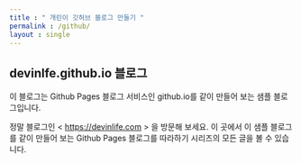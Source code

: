 ```yaml
---
title : " 개린이 깃허브 블로그 만들기 "
permalink : /github/
layout : single
---
```


## devinlfe.github.io 블로그

이 블로그는 Github Pages 블로그 서비스인 github.io를 같이 만들어 보는 샘플 블로그입니다.

정말 블로그인 < https://devinlife.com > 을 방문해 보세요.
이 곳에서 이 샘플 블로그를 같이 만들어 보는 Github Pages 블로그를 따라하기 시리즈의
모든 글을 볼 수 있습니다.